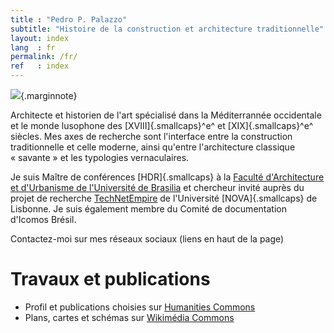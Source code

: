 ```yaml
---
title : "Pedro P. Palazzo"
subtitle: "Histoire de la construction et architecture traditionnelle"
layout: index
lang  : fr
permalink: /fr/
ref   : index
---
```


![](https://hcommons.org/app/uploads/sites/1001018/2021/05/pp-0535.jpg){.marginnote}

Architecte et historien de l'art spécialisé dans la Méditerrannée
occidentale et le monde lusophone des [XVIII]{.smallcaps}^e^ et
[XIX]{.smallcaps}^e^ siècles. Mes axes de recherche sont l'interface
entre la construction traditionnelle et celle moderne, ainsi qu'entre
l'architecture classique « savante » et les typologies vernaculaires.

Je suis Maître de conférences [HDR]{.smallcaps} à la [Faculté
d'Architecture et d'Urbanisme de l'Université de
Brasilia](http://www.fau.unb.br) et chercheur invité auprès du projet de
recherche [TechNetEmpire](https://technetempire.fcsh.unl.pt/) de
l'Université [NOVA]{.smallcaps} de Lisbonne. Je suis également membre du
Comité de documentation d'Icomos Brésil.

<i title="Contact" class="fas fa-envelope"></i>
Contactez-moi sur mes réseaux sociaux (liens en haut de la page)
<i title="Monter" class="fas fa-arrow-up"></i>

# Travaux et publications #

- Profil et publications choisies sur
  [Humanities Commons](https://sah.hcommons.org/members/palazzo/)
- Plans, cartes et schémas sur
  [Wikimédia Commons](https://commons.wikimedia.org/wiki/User:Arqpalazzo?uselang=fr)

